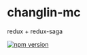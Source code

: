 # changlin-mc
redux + redux-saga

[![npm version](https://img.shields.io/npm/v/changlin-mc.svg)](https://www.npmjs.com/package/changlin-mc)




